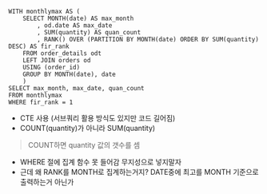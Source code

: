 ```
WITH monthlymax AS (
	SELECT MONTH(date) AS max_month
		, od.date AS max_date
        , SUM(quantity) AS quan_count
        , RANK() OVER (PARTITION BY MONTH(date) ORDER BY SUM(quantity) DESC) AS fir_rank
	FROM order_details odt
	LEFT JOIN orders od
	USING (order_id)
	GROUP BY MONTH(date), date
    )
SELECT max_month, max_date, quan_count 
FROM monthlymax
WHERE fir_rank = 1
```

* CTE 사용 (서브쿼리 활용 방식도 있지만 코드 길어짐)
* COUNT(quantity)가 아니라 SUM(quantity)
> COUNT하면 quantity 값의 갯수를 셈
* WHERE 절에 집계 함수 못 들어감 무지성으로 넣지말자
* 근데 왜 RANK를 MONTH로 집계하는거지? DATE중에 최고를 MONTH 기준으로 출력하는거 아닌가